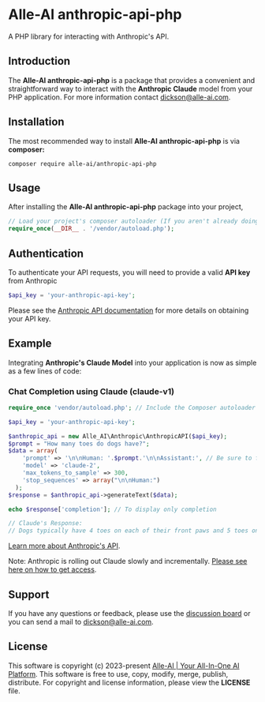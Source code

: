 # Alle-AI anthropic-api-php

A PHP library for interacting with Anthropic's API.


## Introduction

The **Alle-AI anthropic-api-php** is a package that provides a convenient and straightforward way to interact with the **Anthropic Claude** model from your PHP application.
For more information contact [dickson@alle-ai.com](mailto:dickson@alle-ai.com).


## Installation
The most recommended way to install **Alle-AI anthropic-api-php** is via **composer:**

```shell
composer require alle-ai/anthropic-api-php
```

## Usage

After installing the **Alle-AI anthropic-api-php** package into your project,

```php
// Load your project's composer autoloader (If you aren't already doing so).
require_once(__DIR__ . '/vendor/autoload.php');
```

## Authentication
To authenticate your API requests, you will need to provide a valid **API key** from Anthropic

```php
$api_key = 'your-anthropic-api-key';
```

Please see the [Anthropic API documentation](https://console.anthropic.com/docs) for more details on obtaining your API key.


## Example

Integrating **Anthropic's Claude Model** into your application is now as simple as a few lines of code:

### Chat Completion using Claude (claude-v1)

```php
require_once 'vendor/autoload.php'; // Include the Composer autoloader

$api_key = 'your-anthropic-api-key';

$anthropic_api = new Alle_AI\Anthropic\AnthropicAPI($api_key);
$prompt = "How many toes do dogs have?";
$data = array(
    'prompt' => '\n\nHuman: '.$prompt.'\n\nAssistant:', // Be sure to format prompt appropriately
    'model' => 'claude-2',
    'max_tokens_to_sample' => 300,
    'stop_sequences' => array("\n\nHuman:")
  );
$response = $anthropic_api->generateText($data);

echo $response['completion']; // To display only completion

// Claude's Response: 
// Dogs typically have 4 toes on each of their front paws and 5 toes on each of their back paws, for a total of 18 toes.
```
[Learn more about Anthropic's API](https://console.anthropic.com/docs/api).

Note: Anthropic is rolling out Claude slowly and incrementally. [Please see here on how to get access](https://console.anthropic.com/docs/access).


## Support

If you have any questions or feedback, please use the [discussion board](https://github.com/Alle-AI/anthropic-api-php/discussions) or you can send a mail to [dickson@alle-ai.com](mailto:dickson@alle-ai.com).

## License

This software is copyright (c) 2023-present [Alle-AI | Your All-In-One AI Platform](https://alle-ai.com).
This software is free to use, copy, modify, merge, publish, distribute.
For copyright and license information, please view the **LICENSE** file.
